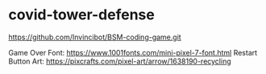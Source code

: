 # covid-tower-defense
 https://github.com/Invincibot/BSM-coding-game.git

Game Over Font: https://www.1001fonts.com/mini-pixel-7-font.html
Restart Button Art: https://pixcrafts.com/pixel-art/arrow/1638190-recycling
